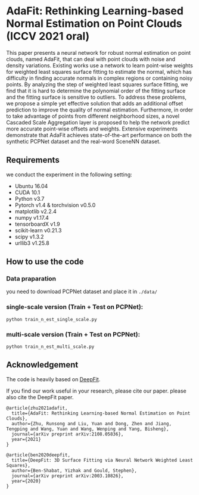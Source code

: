 <!-- > AdaFit: Rethinking Learning-based Normal Estimation on Point Clouds<br>
> Runsong Zhu, Yuan Liu, Zhen Dong, Tengping jiang, Yuan Wang, Wenping Wang, Bisheng Yang<br>
> [Project Page](https://runsong123.github.io/AdaFit/)

Under construction ... -->


# AdaFit: Rethinking Learning-based Normal Estimation on Point Clouds (ICCV 2021 oral)

This paper presents a neural network for robust normal estimation on point clouds, named AdaFit, that can deal with point clouds with noise and density variations. Existing works use a network to learn point-wise weights for weighted least squares surface fitting to estimate the normal, which has difficulty in finding accurate normals in complex regions or containing noisy points. By analyzing the step of weighted least squares surface fitting, we find that it is hard to determine the polynomial order of the fitting surface and the fitting surface is sensitive to outliers. To address these problems, we propose a simple yet effective solution that adds an additional offset prediction to improve the quality of normal estimation. Furthermore, in order to take advantage of points from different neighborhood sizes, a novel Cascaded Scale Aggregation layer is proposed to help the network predict more accurate point-wise offsets and weights. Extensive experiments demonstrate that AdaFit achieves state-of-the-art performance on both the synthetic PCPNet dataset and the real-word SceneNN dataset.


## Requirements

we conduct the experiment in the following setting:

- Ubuntu 16.04 
- CUDA 10.1 
- Python v3.7 
- Pytorch v1.4 & torchvision v0.5.0
- matplotlib v2.2.4
- numpy  v1.17.4
- tensorboardX v1.9
- scikit-learn v0.21.3
- scipy v1.3.2
- urllib3 v1.25.8


## How to use the code


### Data praparation

you need to download PCPNet dataset and place it in ```./data/```

### single-scale version (Train + Test on PCPNet):

```
python train_n_est_single_scale.py
```

### multi-scale version (Train + Test on PCPNet):

```
python train_n_est_multi_scale.py
```







## Acknowledgement
The code is heavily based on [DeepFit](https://github.com/sitzikbs/DeepFit).

If you find our work useful in your research, please cite our paper. please also cite the DeepFit paper.

```
@article{zhu2021adafit,
  title={AdaFit: Rethinking Learning-based Normal Estimation on Point Clouds},
  author={Zhu, Runsong and Liu, Yuan and Dong, Zhen and Jiang, Tengping and Wang, Yuan and Wang, Wenping and Yang, Bisheng},
  journal={arXiv preprint arXiv:2108.05836},
  year={2021}
}

@article{ben2020deepfit,
  title={DeepFit: 3D Surface Fitting via Neural Network Weighted Least Squares},
  author={Ben-Shabat, Yizhak and Gould, Stephen},
  journal={arXiv preprint arXiv:2003.10826},
  year={2020}
}
```